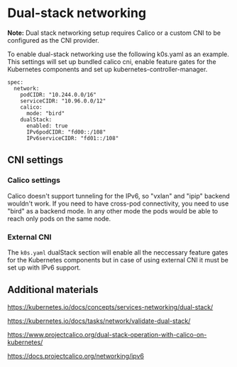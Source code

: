 # Dual-stack networking

**Note:** Dual stack networking setup requires Calico or a custom CNI to be configured as the CNI provider.

To enable dual-stack networking use the following k0s.yaml as an example.
This settings will set up bundled calico cni, enable feature gates for the Kubernetes components and set up kubernetes-controller-manager.
```
spec:
  network:
    podCIDR: "10.244.0.0/16"
    serviceCIDR: "10.96.0.0/12"
    calico:
      mode: "bird"
    dualStack:
      enabled: true
      IPv6podCIDR: "fd00::/108"
      IPv6serviceCIDR: "fd01::/108"
```
## CNI settings

### Calico settings

Calico doesn't support tunneling for the IPv6, so "vxlan" and "ipip" backend wouldn't work. 
If you need to have cross-pod connectivity, you need to use "bird" as a backend mode. 
In any other mode the pods would be able to reach only pods on the same node.

### External CNI
The `k0s.yaml` dualStack section will enable all the neccessary feature gates for the Kubernetes components but in case of using external CNI it must be set up with IPv6 support.
 
## Additional materials
https://kubernetes.io/docs/concepts/services-networking/dual-stack/

https://kubernetes.io/docs/tasks/network/validate-dual-stack/ 

https://www.projectcalico.org/dual-stack-operation-with-calico-on-kubernetes/

https://docs.projectcalico.org/networking/ipv6